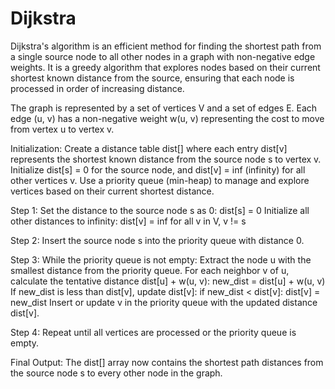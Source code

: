 # Dijkstra


Dijkstra's algorithm is an efficient method for finding the shortest path from a single source node to all other nodes in a graph with non-negative edge weights. It is a greedy algorithm that explores nodes based on their current shortest known distance from the source, ensuring that each node is processed in order of increasing distance.


The graph is represented by a set of vertices V and a set of edges E.
Each edge (u, v) has a non-negative weight w(u, v) representing the cost to move from vertex u to vertex v.

Initialization:
Create a distance table dist[] where each entry dist[v] represents the shortest known distance from the source node s to vertex v.
Initialize dist[s] = 0 for the source node, and dist[v] = inf (infinity) for all other vertices v.
Use a priority queue (min-heap) to manage and explore vertices based on their current shortest distance.


Step 1:
Set the distance to the source node s as 0:
dist[s] = 0
Initialize all other distances to infinity:
dist[v] = inf  for all v in V, v != s

Step 2:
Insert the source node s into the priority queue with distance 0.

Step 3:
While the priority queue is not empty:
Extract the node u with the smallest distance from the priority queue.
For each neighbor v of u, calculate the tentative distance dist[u] + w(u, v):
new_dist = dist[u] + w(u, v)
If new_dist is less than dist[v], update dist[v]:
if new_dist < dist[v]:
    dist[v] = new_dist
Insert or update v in the priority queue with the updated distance dist[v].

Step 4:
Repeat until all vertices are processed or the priority queue is empty.

Final Output:
The dist[] array now contains the shortest path distances from the source node s to every other node in the graph.
